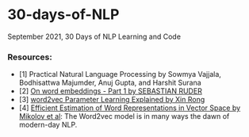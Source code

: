 # 30-days-of-NLP
September 2021, 30 Days of NLP Learning and Code

### Resources:
- [1] Practical Natural Language Processing by Sowmya Vajjala, Bodhisattwa Majumder, Anuj Gupta, and Harshit Surana
- [2] [On word embeddings - Part 1 by SEBASTIAN RUDER](https://ruder.io/word-embeddings-1/)
- [3] [word2vec Parameter Learning Explained by Xin Rong](https://arxiv.org/pdf/1411.2738.pdf)
- [4] [Efficient Estimation of Word Representations in Vector Space by Mikolov et al](https://arxiv.org/pdf/1301.3781.pdf): The Word2vec model is in many ways the dawn of modern-day NLP.

